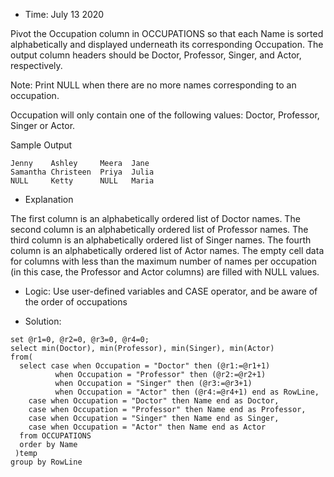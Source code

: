 * Time: July 13 2020

Pivot the Occupation column in OCCUPATIONS so that each Name is sorted alphabetically and displayed underneath its corresponding Occupation. The output column headers should be Doctor, Professor, Singer, and Actor, respectively.

Note: Print NULL when there are no more names corresponding to an occupation.

Occupation will only contain one of the following values: Doctor, Professor, Singer or Actor.

Sample Output

```
Jenny    Ashley     Meera  Jane
Samantha Christeen  Priya  Julia
NULL     Ketty      NULL   Maria
```
* Explanation

The first column is an alphabetically ordered list of Doctor names.
The second column is an alphabetically ordered list of Professor names.
The third column is an alphabetically ordered list of Singer names.
The fourth column is an alphabetically ordered list of Actor names.
The empty cell data for columns with less than the maximum number of names per occupation (in this case, the Professor and Actor columns) are filled with NULL values.

* Logic: Use user-defined variables and CASE operator, and be aware of the order of occupations

* Solution:

```
set @r1=0, @r2=0, @r3=0, @r4=0;
select min(Doctor), min(Professor), min(Singer), min(Actor) 
from(
  select case when Occupation = "Doctor" then (@r1:=@r1+1)
          when Occupation = "Professor" then (@r2:=@r2+1)
          when Occupation = "Singer" then (@r3:=@r3+1)
          when Occupation = "Actor" then (@r4:=@r4+1) end as RowLine,
    case when Occupation = "Doctor" then Name end as Doctor,
    case when Occupation = "Professor" then Name end as Professor,
    case when Occupation = "Singer" then Name end as Singer,
    case when Occupation = "Actor" then Name end as Actor 
  from OCCUPATIONS 
  order by Name
 )temp
group by RowLine

```
